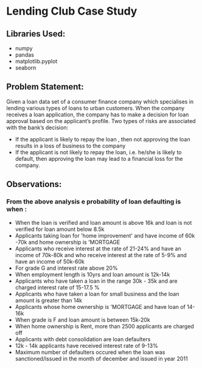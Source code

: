 # Lending Club Case Study


## Libraries Used:
- numpy
- pandas
- matplotlib.pyplot
- seaborn


## Problem Statement:

Given a loan data set of a consumer finance company which specialises in lending various types of loans to urban customers. When the company receives a loan application, the company has to make a decision for loan approval based on the applicant’s profile. Two types of risks are associated with the bank’s decision:
- If the applicant is likely to repay the loan , then not approving the loan results in a loss of business to the company
- If the applicant is not likely to repay the loan, i.e. he/she is likely to default, then approving the loan may lead to a financial loss for the company.

## Observations:

### From the above analysis e probability of  loan defaulting is when : 

- When the loan is verified and loan amount is above 16k and loan is not verified for loan amount below 8.5k
- Applicants taking loan for 'home improvement' and have income of 60k -70k and home ownership is 'MORTGAGE
- Applicants who receive interest at the rate of 21-24% and have an income of 70k-80k and who receive interest at the rate of     5-9% and have an income of 50k-60k
- For grade G and interest rate above 20%
- When employment length is 10yrs and loan amount is 12k-14k 
- Applicants who have taken a loan in the range 30k - 35k and are charged interest rate of 15-17.5 %
- Applicants who have taken a loan for small business and the loan amount is greater than 14k
- Applicants whose home ownership is 'MORTGAGE and have loan of 14-16k
- When grade is F and loan amount is between 15k-20k
- When home ownership is Rent, more than 2500 applicants are charged off
- Applicants with debt consolidation are loan defaulters
- 12k - 14k applicants have received interest rate of 9-13%
- Maximum number of defaulters occured when the loan was sanctioned/issued in the month of december and issued in year 2011